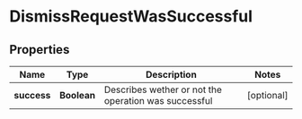 

# DismissRequestWasSuccessful


## Properties

| Name | Type | Description | Notes |
|------------ | ------------- | ------------- | -------------|
|**success** | **Boolean** | Describes wether or not the operation was successful |  [optional] |



